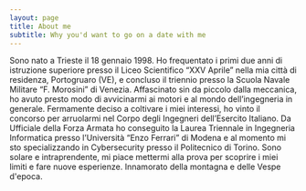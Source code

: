 ```yaml
---
layout: page
title: About me
subtitle: Why you'd want to go on a date with me
---
```


Sono nato a Trieste il 18 gennaio 1998.
Ho frequentato i primi due anni di istruzione superiore presso il Liceo Scientifico “XXV Aprile” nella mia città di residenza, Portogruaro (VE), e concluso il triennio presso la Scuola Navale Militare “F. Morosini” di Venezia.
Affascinato sin da piccolo dalla meccanica, ho avuto presto modo di avvicinarmi ai motori e al mondo dell’ingegneria in generale. Fermamente deciso a coltivare i miei interessi, ho vinto il concorso per arruolarmi nel Corpo degli Ingegneri dell’Esercito Italiano. Da Ufficiale della Forza Armata ho conseguito la Laurea Triennale in Ingegneria Informatica presso l’Università “Enzo Ferrari” di Modena e al momento mi sto specializzando in Cybersecurity presso il Politecnico di Torino.
Sono solare e intraprendente, mi piace mettermi alla prova per scoprire i miei limiti e fare nuove esperienze.
Innamorato della montagna e delle Vespe d'epoca.
